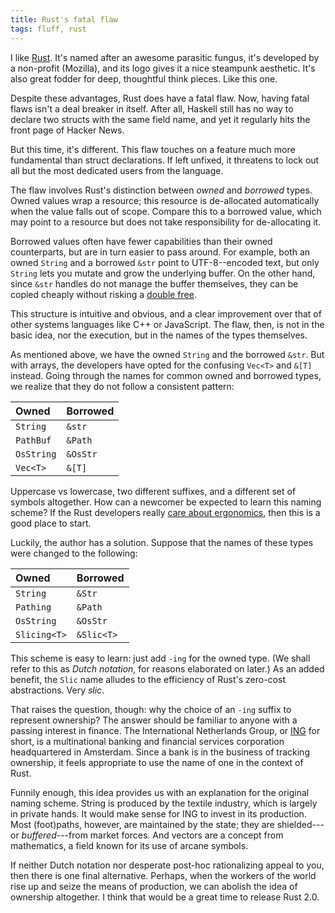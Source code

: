 ```yaml
---
title: Rust's fatal flaw
tags: fluff, rust
---
```


I like [Rust]. It's named after an awesome parasitic fungus, it's developed by a non-profit (Mozilla), and its logo gives it a nice steampunk aesthetic. It's also great fodder for deep, thoughtful think pieces. Like this one.

Despite these advantages, Rust does have a fatal flaw. Now, having fatal flaws isn't a deal breaker in itself. After all, Haskell still has no way to declare two structs with the same field name, and yet it regularly hits the front page of Hacker News.

But this time, it's different. This flaw touches on a feature much more fundamental than struct declarations. If left unfixed, it threatens to lock out all but the most dedicated users from the language.

The flaw involves Rust's distinction between *owned* and *borrowed* types. Owned values wrap a resource; this resource is de-allocated automatically when the value falls out of scope. Compare this to a borrowed value, which may point to a resource but does not take responsibility for de-allocating it.

Borrowed values often have fewer capabilities than their owned counterparts, but are in turn easier to pass around. For example, both an owned `String` and a borrowed `&str` point to UTF-8--encoded text, but only `String` lets you mutate and grow the underlying buffer. On the other hand, since `&str` handles do not manage the buffer themselves, they can be copied cheaply without risking a [double free].

This structure is intuitive and obvious, and a clear improvement over that of other systems languages like C++ or JavaScript. The flaw, then, is not in the basic idea, nor the execution, but in the names of the types themselves.

As mentioned above, we have the owned `String` and the borrowed `&str`. But with arrays, the developers have opted for the confusing `Vec<T>` and `&[T]` instead. Going through the names for common owned and borrowed types, we realize that they do not follow a consistent pattern:

| Owned | Borrowed |
| :-- | :-- |
| `String` | `&str` |
| `PathBuf` | `&Path` |
| `OsString` | `&OsStr` |
| `Vec<T>` | `&[T]` |

Uppercase vs lowercase, two different suffixes, and a different set of symbols altogether. How can a newcomer be expected to learn this naming scheme? If the Rust developers really [care about ergonomics][ergonomics], then this is a good place to start.

Luckily, the author has a solution. Suppose that the names of these types were changed to the following:

| Owned | Borrowed |
| :-- | :-- |
| `String` | `&Str` |
| `Pathing` | `&Path` |
| `OsString` | `&OsStr` |
| `Slicing<T>` | `&Slic<T>` |

This scheme is easy to learn: just add `-ing` for the owned type. (We shall refer to this as *Dutch notation*, for reasons elaborated on later.) As an added benefit, the `Slic` name alludes to the efficiency of Rust's zero-cost abstractions. Very *slic*.

That raises the question, though: why the choice of an `-ing` suffix to represent ownership? The answer should be familiar to anyone with a passing interest in finance. The International Netherlands Group, or [ING] for short, is a multinational banking and financial services corporation headquartered in Amsterdam. Since a bank is in the business of tracking ownership, it feels appropriate to use the name of one in the context of Rust.

Funnily enough, this idea provides us with an explanation for the original naming scheme. String is produced by the textile industry, which is largely in private hands. It would make sense for ING to invest in its production. Most (foot)paths, however, are maintained by the state; they are shielded---or *buffered*---from market forces. And vectors are a concept from mathematics, a field known for its use of arcane symbols.

If neither Dutch notation nor desperate post-hoc rationalizing appeal to you, then there is one final alternative. Perhaps, when the workers of the world rise up and seize the means of production, we can abolish the idea of ownership altogether. I think that would be a great time to release Rust 2.0.

[Rust]: https://www.rust-lang.org
[double free]: https://www.owasp.org/index.php/Double_Free
[ergonomics]: https://blog.rust-lang.org/2017/03/02/lang-ergonomics.html
[ING]: https://en.wikipedia.org/wiki/ING_Group
